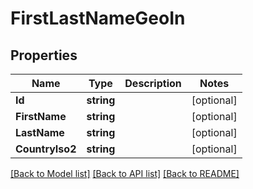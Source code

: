 # FirstLastNameGeoIn

## Properties
Name | Type | Description | Notes
------------ | ------------- | ------------- | -------------
**Id** | **string** |  | [optional] 
**FirstName** | **string** |  | [optional] 
**LastName** | **string** |  | [optional] 
**CountryIso2** | **string** |  | [optional] 

[[Back to Model list]](../README.md#documentation-for-models) [[Back to API list]](../README.md#documentation-for-api-endpoints) [[Back to README]](../README.md)


